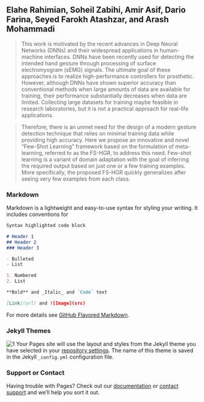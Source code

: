## Elahe Rahimian, Soheil Zabihi, Amir Asif, Dario Farina, Seyed Farokh Atashzar, and Arash Mohammadi

>This work is motivated by the recent advances in Deep Neural Networks (DNNs) and their widespread applications in human-machine interfaces. DNNs have been recently used for detecting the intended hand gesture through processing of surface electromyogram (sEMG) signals. The ultimate goal of these approaches is to realize high-performance controllers for prosthetic. However, although DNNs have shown superior accuracy than conventional methods when large amounts of data are
available for training, their performance substantially decreases when data are limited. Collecting large datasets for training maybe feasible in research laboratories, but it is not a practical approach for real-life applications.

>Therefore, there is an unmet need for the design of a modern gesture detection technique that relies on minimal training data while providing high accuracy.
Here we propose an innovative and novel “Few-Shot Learning” framework based on the formulation of meta-learning, referred to as the FS-HGR, to address this need. Few-shot learning is a variant of domain adaptation with the goal of inferring the required output based on just one or a few training examples. More specifically, the proposed FS-HGR quickly generalizes after seeing very few examples from each class.

### Markdown

Markdown is a lightweight and easy-to-use syntax for styling your writing. It includes conventions for

```markdown
Syntax highlighted code block

# Header 1
## Header 2
### Header 3

- Bulleted
- List

1. Numbered
2. List

**Bold** and _Italic_ and `Code` text

[Link](url) and ![Image](src)

```

For more details see [GitHub Flavored Markdown](https://guides.github.com/features/mastering-markdown/).

### Jekyll Themes
![1](https://user-images.githubusercontent.com/50590345/98749392-94456680-2389-11eb-8f71-fbdd01e6d363.jpg)
Your Pages site will use the layout and styles from the Jekyll theme you have selected in your [repository settings](https://github.com/EllaRahimian/Test-one/settings). The name of this theme is saved in the Jekyll `_config.yml` configuration file.

### Support or Contact

Having trouble with Pages? Check out our [documentation](https://docs.github.com/categories/github-pages-basics/) or [contact support](https://github.com/contact) and we’ll help you sort it out.

